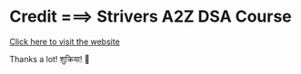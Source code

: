 # Credit ===> Strivers A2Z DSA Course

[Click here to visit the website](https://takeuforward.org/)

Thanks a lot! शुक्रिया! 🙏
